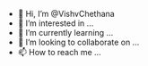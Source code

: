 - 👋 Hi, I’m @VishvChethana
- 👀 I’m interested in ...
- 🌱 I’m currently learning ...
- 💞️ I’m looking to collaborate on ...
- 📫 How to reach me ...

<!---
VishvChethana/VishvChethana is a ✨ special ✨ repository because its `README.md` (this file) appears on your GitHub profile.
You can click the Preview link to take a look at your changes.
--->
